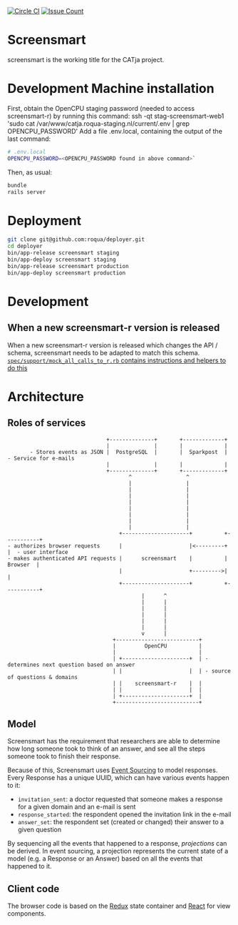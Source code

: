 [![Circle CI](https://circleci.com/gh/roqua/screensmart.svg?style=svg)](https://circleci.com/gh/roqua/screensmart)
[![Issue Count](https://codeclimate.com/github/roqua/screensmart/badges/issue_count.svg)](https://codeclimate.com/github/roqua/screensmart)

# Screensmart

screensmart is the working title for the CATja project.

# Development Machine installation
First, obtain the OpenCPU staging password (needed to access screensmart-r) by running this command:
ssh -qt stag-screensmart-web1 'sudo cat /var/www/catja.roqua-staging.nl/current/.env | grep OPENCPU_PASSWORD'
Add a file .env.local, containing the output of the last command:
```sh
# .env.local
OPENCPU_PASSWORD=<OPENCPU_PASSWORD found in above command>`
```

Then, as usual:
```sh
bundle
rails server
```

# Deployment
```sh
git clone git@github.com:roqua/deployer.git
cd deployer
bin/app-release screensmart staging
bin/app-deploy screensmart staging
bin/app-release screensmart production
bin/app-deploy screensmart production
```

# Development
## When a new screensmart-r version is released
When a new screensmart-r version is released which changes the API / schema,
screensmart needs to be adapted to match this schema.
[`spec/support/mock_all_calls_to_r.rb` contains instructions and helpers to do this](https://github.com/roqua/screensmart/blob/master/spec/support/mock_all_calls_to_r.rb#L1)

# Architecture
## Roles of services
```
                               +--------------+       +-------------+
                               |              |       |             |
       - Stores events as JSON |  PostgreSQL  |       |  Sparkpost  | - Service for e-mails
                               |              |       |             |
                               +--------------+       +-------------+
                                      ^                 ^
                                      |                 |
                                      |                 |
                                      |                 |
                                      |                 |
                                      |                 |
                                      |                 |
                                      |                 |
                                      |                 |
                                   +---------------------+          +-----------+
- authorizes browser requests      |                     |<---------+           |  - user interface
- makes authenticated API requests |      screensmart    |          |  Browser  |
                                   |                     +--------->|           |
                                   +---------------------+          +-----------+
                                          |      ^
                                          |      |
                                          |      |
                                          |      |
                                          |      |
                                          |      |
                                          v      |
                                 +--------------------------+
                                 |         OpenCPU          |
                                 |                          |
                                 | +---------------------+  | - determines next question based on answer
                                 | |                     |  | - source of questions & domains
                                 | |    screensmart-r    |  |
                                 | |                     |  |
                                 | +---------------------+  |
                                 +--------------------------+
```

## Model
Screensmart has the requirement that researchers are able to determine how long someone took to think of an answer,
and see all the steps someone took to finish their response.

Because of this, Screensmart uses [Event Sourcing](http://docs.geteventstore.com/introduction/event-sourcing-basics/)
to model responses. Every Response has a unique UUID, which can have various events happen to it:
- `invitation_sent`: a doctor requested that someone makes a response for a given domain and an e-mail is sent
- `response_started`: the respondent opened the invitation link in the e-mail
- `answer_set`: the respondent set (created or changed) their answer to a given question

By sequencing all the events that happened to a response, *projections* can be derived. In event sourcing, a projection represents the current state
of a model (e.g. a Response or an Answer) based on all the events that happened to it.

## Client code
The browser code is based on the [Redux](https://facebook.github.io/react/) state container and [React](https://facebook.github.io/react/) for view components.

